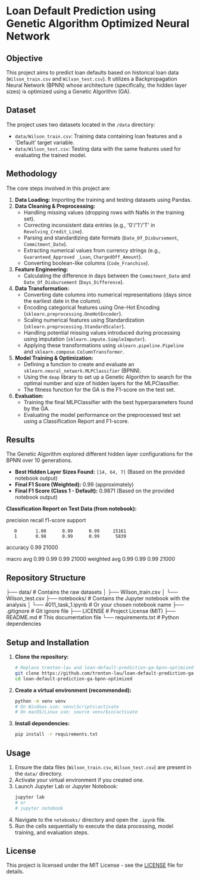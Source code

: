 
# Loan Default Prediction using Genetic Algorithm Optimized Neural Network

## Objective

This project aims to predict loan defaults based on historical loan data (`Wilson_train.csv` and `Wilson_test.csv`). It utilizes a Backpropagation Neural Network (BPNN) whose architecture (specifically, the hidden layer sizes) is optimized using a Genetic Algorithm (GA).

## Dataset

The project uses two datasets located in the `/data` directory:
*   `data/Wilson_train.csv`: Training data containing loan features and a 'Default' target variable.
*   `data/Wilson_test.csv`: Testing data with the same features used for evaluating the trained model.

## Methodology

The core steps involved in this project are:

1.  **Data Loading:** Importing the training and testing datasets using Pandas.
2.  **Data Cleaning & Preprocessing:**
    *   Handling missing values (dropping rows with NaNs in the training set).
    *   Correcting inconsistent data entries (e.g., '0'/'1'/'T' in `Revolving_Credit_Line`).
    *   Parsing and standardizing date formats (`Date_Of_Disbursement`, `Commitment_Date`).
    *   Extracting numerical values from currency strings (e.g., `Guaranteed_Approved _Loan`, `ChargedOff_Amount`).
    *   Converting boolean-like columns (`Code_Franchise`).
3.  **Feature Engineering:**
    *   Calculating the difference in days between the `Commitment_Date` and `Date_Of_Disbursement` (`Days_Difference`).
4.  **Data Transformation:**
    *   Converting date columns into numerical representations (days since the earliest date in the column).
    *   Encoding categorical features using One-Hot Encoding (`sklearn.preprocessing.OneHotEncoder`).
    *   Scaling numerical features using Standardization (`sklearn.preprocessing.StandardScaler`).
    *   Handling potential missing values introduced during processing using imputation (`sklearn.impute.SimpleImputer`).
    *   Applying these transformations using `sklearn.pipeline.Pipeline` and `sklearn.compose.ColumnTransformer`.
5.  **Model Training & Optimization:**
    *   Defining a function to create and evaluate an `sklearn.neural_network.MLPClassifier` (BPNN).
    *   Using the `deap` library to set up a Genetic Algorithm to search for the optimal number and size of hidden layers for the MLPClassifier.
    *   The fitness function for the GA is the F1-score on the test set.
6.  **Evaluation:**
    *   Training the final MLPClassifier with the best hyperparameters found by the GA.
    *   Evaluating the model performance on the preprocessed test set using a Classification Report and F1-score.

## Results

The Genetic Algorithm explored different hidden layer configurations for the BPNN over 10 generations.

*   **Best Hidden Layer Sizes Found:** `[14, 64, 7]` (Based on the provided notebook output)
*   **Final F1 Score (Weighted):** 0.99 (approximately)
*   **Final F1 Score (Class 1 - Default):** 0.9871 (Based on the provided notebook output)

**Classification Report on Test Data (from notebook):**

precision    recall  f1-score   support

       0       1.00      0.99      0.99     15161
       1       0.98      0.99      0.99      5839

accuracy                           0.99     21000

macro avg 0.99 0.99 0.99 21000
weighted avg 0.99 0.99 0.99 21000

## Repository Structure

├── data/ # Contains the raw datasets
│ ├── Wilson_train.csv
│ └── Wilson_test.csv
├── notebooks/ # Contains the Jupyter notebook with the analysis
│ └── 4011_task_1.ipynb # Or your chosen notebook name
├── .gitignore # Git ignore file
├── LICENSE # Project License (MIT)
├── README.md # This documentation file
└── requirements.txt # Python dependencies

## Setup and Installation

1.  **Clone the repository:**
    ```bash
    # Replace trenton-lau and loan-default-prediction-ga-bpnn-optimized with your actual details
    git clone https://github.com/trenton-lau/loan-default-prediction-ga-bpnn-optimized.git
    cd loan-default-prediction-ga-bpnn-optimized
    ```
2.  **Create a virtual environment (recommended):**
    ```bash
    python -m venv venv
    # On Windows use: venv\Scripts\activate
    # On macOS/Linux use: source venv/bin/activate
    ```
3.  **Install dependencies:**
    ```bash
    pip install -r requirements.txt
    ```

## Usage

1.  Ensure the data files (`Wilson_train.csv`, `Wilson_test.csv`) are present in the `data/` directory.
2.  Activate your virtual environment if you created one.
3.  Launch Jupyter Lab or Jupyter Notebook:
    ```bash
    jupyter lab
    # or
    # jupyter notebook
    ```
4.  Navigate to the `notebooks/` directory and open the `.ipynb` file.
5.  Run the cells sequentially to execute the data processing, model training, and evaluation steps.

## License

This project is licensed under the MIT License - see the [LICENSE](LICENSE) file for details.
